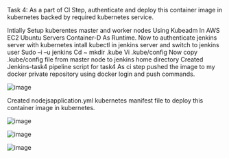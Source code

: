 Task 4:
As a part of CI Step, authenticate and deploy this container image in kubernetes backed by
required kubernetes service.

Intially Setup kuberentes master and worker nodes Using Kubeadm In AWS EC2 Ubuntu Servers Container-D As Runtime.
Now to authenticate jenkins server with kubernetes intall kubectl in jenkins server and switch to jenkins user 
Sudo –i –u jenkins
Cd ~ mkdir .kube
Vi .kube/config 
Now  copy  .kube/config file from master node to jenkins home directory
Created Jenkins-task4 pipeline script for task4 
As ci step  pushed the image to my docker private repository using docker login and push commands.

 ![image](https://github.com/mithun-divya/Ybrant-interview/assets/125994104/f1ca6170-a312-441a-86b7-c918bdcfe1a7)


Created nodejsapplication.yml kubernetes manifest file to deploy this container image in kubernetes.

![image](https://github.com/mithun-divya/Ybrant-interview/assets/125994104/53eed35f-074e-4ab8-b0f9-051d103a16ad)


![image](https://github.com/mithun-divya/Ybrant-interview/assets/125994104/29c7973c-d63d-4228-ac7b-1afd884e53d8)



![image](https://github.com/mithun-divya/Ybrant-interview/assets/125994104/1b35c65f-a3d3-41a3-9b3d-31fd46fcbddd)



 


 

 
